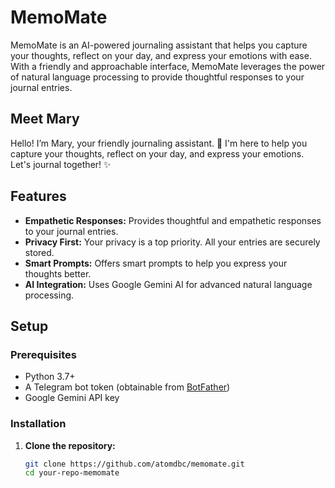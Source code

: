 # MemoMate

MemoMate is an AI-powered journaling assistant that helps you capture your thoughts, reflect on your day, and express your emotions with ease. With a friendly and approachable interface, MemoMate leverages the power of natural language processing to provide thoughtful responses to your journal entries.

## Meet Mary

Hello! I’m Mary, your friendly journaling assistant. 🌸 I'm here to help you capture your thoughts, reflect on your day, and express your emotions. Let's journal together! ✨

## Features

- **Empathetic Responses:** Provides thoughtful and empathetic responses to your journal entries.
- **Privacy First:** Your privacy is a top priority. All your entries are securely stored.
- **Smart Prompts:** Offers smart prompts to help you express your thoughts better.
- **AI Integration:** Uses Google Gemini AI for advanced natural language processing.

## Setup

### Prerequisites

- Python 3.7+
- A Telegram bot token (obtainable from [BotFather](https://core.telegram.org/bots#botfather))
- Google Gemini API key

### Installation

1. **Clone the repository:**

   ```bash
   git clone https://github.com/atomdbc/memomate.git
   cd your-repo-memomate
